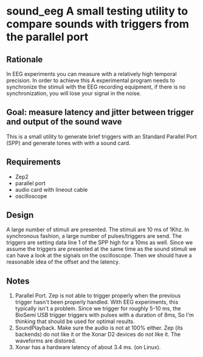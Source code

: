 # sound_eeg A small testing utility to compare sounds with triggers from the parallel port

## Rationale
In EEG experiments you can measure with a relatively high temporal precision.
In order to achieve this A experimental program needs to synchronize the
stimuli with the EEG recording equipment, if there is no synchronization,
you will lose your signal in the noise.

## Goal: measure latency and jitter between trigger and output of the sound wave
This is a small utility to generate brief triggers with an Standard Parallel
Port (SPP) and generate tones with with a sound card.

## Requirements
- Zep2
- parallel port
- audio card with lineout cable
- oscilloscope

## Design

A large number of stimuli are presented. The stimuli are 10 ms of 1Khz. In
synchronous fashion, a large number of pulses/triggers are send.
The triggers are setting data line 1 of the SPP high for a 10ms as well.
Since we assume the triggers are presented at the same time as the sound
stimuli we can have a look at the signals on the oscilloscope. Then we should
have a reasonable idea of the offset and the latency.

## Notes
1. Parallel Port. Zep is not able to trigger properly when the previous trigger
hasn't been properly handled. With EEG experiments, this typically isn't a
problem. Since we trigger for roughly 5-10 ms, the BioSemi USB trigger triggers
with pulses with a duration of 8ms, So I'm thinking that should be used for
optimal results.
2. SoundPlayback. Make sure the audio is not at 100% either. Zep (its backends)
do not like it or the Xonar D2 devices do not like it. The waveforms are
distored.
3. Xonar has a hardware latency of about 3.4 ms. (on Linux).

